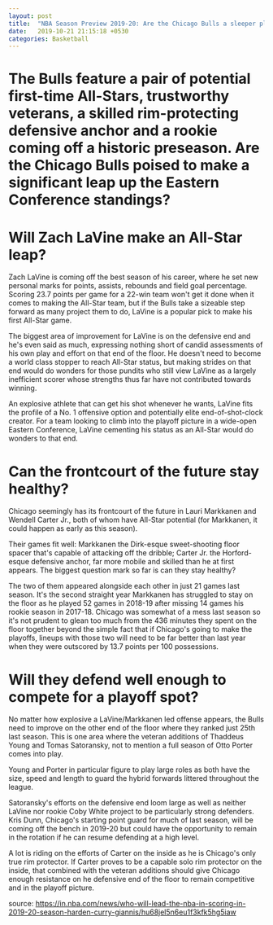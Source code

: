 ```yaml
---
layout: post
title:  "NBA Season Preview 2019-20: Are the Chicago Bulls a sleeper playoff team?"
date:   2019-10-21 21:15:18 +0530
categories: Basketball
---
```


# The Bulls feature a pair of potential first-time All-Stars, trustworthy veterans, a skilled rim-protecting defensive anchor and a rookie coming off a historic preseason. Are the Chicago Bulls poised to make a significant leap up the Eastern Conference standings?

# Will Zach LaVine make an All-Star leap?

Zach LaVine is coming off the best season of his career, where he set new personal marks for points, assists, rebounds and field goal percentage. Scoring 23.7 points per game for a 22-win team won't get it done when it comes to making the All-Star team, but if the Bulls take a sizeable step forward as many project them to do, LaVine is a popular pick to make his first All-Star game.

The biggest area of improvement for LaVine is on the defensive end and he's even said as much, expressing nothing short of candid assessments of his own play and effort on that end of the floor. He doesn't need to become a world class stopper to reach All-Star status, but making strides on that end would do wonders for those pundits who still view LaVine as a largely inefficient scorer whose strengths thus far have not contributed towards winning.

An explosive athlete that can get his shot whenever he wants, LaVine fits the profile of a No. 1 offensive option and potentially elite end-of-shot-clock creator. For a team looking to climb into the playoff picture in a wide-open Eastern Conference, LaVine cementing his status as an All-Star would do wonders to that end.

# Can the frontcourt of the future stay healthy?

Chicago seemingly has its frontcourt of the future in Lauri Markkanen and Wendell Carter Jr., both of whom have All-Star potential (for Markkanen, it could happen as early as this season).

Their games fit well: Markkanen the Dirk-esque sweet-shooting floor spacer that's capable of attacking off the dribble; Carter Jr. the Horford-esque defensive anchor, far more mobile and skilled than he at first appears. The biggest question mark so far is can they stay healthy?

The two of them appeared alongside each other in just 21 games last season. It's the second straight year Markkanen has struggled to stay on the floor as he played 52 games in 2018-19 after missing 14 games his rookie season in 2017-18. Chicago was somewhat of a mess last season so it's not prudent to glean too much from the 436 minutes they spent on the floor together beyond the simple fact that if Chicago's going to make the playoffs, lineups with those two will need to be far better than last year when they were outscored by 13.7 points per 100 possessions.

# Will they defend well enough to compete for a playoff spot?

No matter how explosive a LaVine/Markkanen led offense appears, the Bulls need to improve on the other end of the floor where they ranked just 25th last season. This is one area where the veteran additions of Thaddeus Young and Tomas Satoransky, not to mention a full season of Otto Porter comes into play.

Young and Porter in particular figure to play large roles as both have the size, speed and length to guard the hybrid forwards littered throughout the league.

Satoransky's efforts on the defensive end loom large as well as neither LaVine nor rookie Coby White project to be particularly strong defenders. Kris Dunn, Chicago's starting point guard for much of last season, will be coming off the bench in 2019-20 but could have the opportunity to remain in the rotation if he can resume defending at a high level.

A lot is riding on the efforts of Carter on the inside as he is Chicago's only true rim protector. If Carter proves to be a capable solo rim protector on the inside, that combined with the veteran additions should give Chicago enough resistance on he defensive end of the floor to remain competitive and in the playoff picture.

source: https://in.nba.com/news/who-will-lead-the-nba-in-scoring-in-2019-20-season-harden-curry-giannis/hu68jel5n6eu1f3kfk5hg5iaw